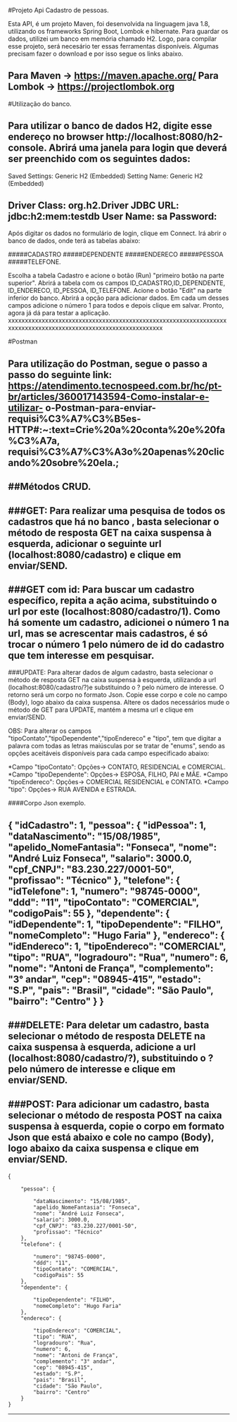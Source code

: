 #Projeto Api Cadastro de pessoas.

Esta API, é um projeto Maven, foi desenvolvida na linguagem java 1.8, utilizando os
frameworks Spring Boot, Lombok e hibernate.
Para guardar os dados, utilizei um banco em memória chamado H2.
Logo, para compilar esse projeto, será necesário ter essas ferramentas disponíveis. Algumas precisam fazer 
o download e por isso segue os links abaixo.

Para Maven -> https://maven.apache.org/
Para Lombok -> https://projectlombok.org 
---------------------------------------------------------------------------------------------------------------

#Utilização do banco.

Para utilizar o banco de dados H2, digite esse endereço no browser http://localhost:8080/h2-console.
Abrirá uma janela para login que deverá ser preenchido com os seguintes dados:
---------------------------------------------------------------------------------------------------------------	

Saved Settings:	    Generic H2 (Embedded)
Setting Name:       Generic H2 (Embedded)  

Driver Class:	    org.h2.Driver
JDBC URL:           jdbc:h2:mem:testdb
User Name:          sa
Password:	
---------------------------------------------------------------------------------------------------------------

Após digitar os dados no formulário de login, clique em Connect.
Irá abrir o banco de dados, onde terá as tabelas abaixo:

#####CADASTRO
#####DEPENDENTE
#####ENDERECO
#####PESSOA
#####TELEFONE.

Escolha a tabela Cadastro e acione o botão (Run) "primeiro botão na parte superior".
Abrirá a tabela com os campos ID_CADASTRO,ID_DEPENDENTE, ID_ENDERECO, ID_PESSOA, ID_TELEFONE.
Acione o botão "Edit" na parte inferior do banco.
Abrirá a opção para adicionar dados. 
Em cada um desses campos adicione o número 1 para todos e depois clique em salvar.
Pronto, agora já dá para testar a aplicação.
xxxxxxxxxxxxxxxxxxxxxxxxxxxxxxxxxxxxxxxxxxxxxxxxxxxxxxxxxxxxxxxxxxxxxxxxxxxxxxxxxxxxxxxxxxxxxxxxxxxxxxxxxxxxxxx	
				
#Postman

Para utilização do Postman, segue o passo a passo do seguinte link:
 https://atendimento.tecnospeed.com.br/hc/pt-br/articles/360017143594-Como-instalar-e-utilizar-
 o-Postman-para-enviar-requisi%C3%A7%C3%B5es-HTTP#:~:text=Crie%20a%20conta%20e%20fa%C3%A7a,
 requisi%C3%A7%C3%A3o%20apenas%20clicando%20sobre%20ela.;
---------------------------------------------------------------------------------------------------------------

##Métodos CRUD.
---------------------

###GET:
 Para realizar uma pesquisa de todos os cadastros que há no  banco , basta selecionar o método de resposta GET 
 na caixa suspensa  à esquerda, adicionar o seguinte url (localhost:8080/cadastro) e clique em enviar/SEND.
---------------------------------------------------------------------------------------------------------------

###GET com id:
Para buscar um cadastro específico, repita a ação acima, substituindo o url por este (localhost:8080/cadastro/1).
Como há somente um cadastro, adicionei o número 1 na url, mas se acrescentar mais cadastros, é só trocar o 
número 1 pelo número de id  do cadastro que tem interesse em  pesquisar.
---------------------------------------------------------------------------------------------------------------

###UPDATE:
 Para alterar dados de algum cadastro, basta selecionar o método de resposta GET na caixa suspensa
 à esquerda, utilizando a url (localhost:8080/cadastro/?)e substituindo o ? pelo número de interesse.
O retorno será um  corpo no formato Json. Copie esse corpo e cole no campo  (Body), logo abaixo 
da caixa suspensa.  Altere os dados necessários mude o método de GET para UPDATE, mantém a mesma url e clique
 em enviar/SEND. 

OBS:
Para alterar os campos "tipoContato","tipoDependente","tipoEndereco" e "tipo",
 tem que digitar a palavra com todas as letras maiúsculas por se tratar de "enums", 
sendo as opções aceitáveis disponíveis para cada campo especificado abaixo:

*Campo "tipoContato": Opções-> CONTATO, RESIDENCIAL e COMERCIAL.
*Campo "tipoDependente": Opções-> ESPOSA, FILHO, PAI e MÃE.
*Campo "tipoEndereco": Opções-> COMERCIAL RESIDENCIAL e CONTATO.
*Campo "tipo": Opções-> RUA AVENIDA e ESTRADA.

####Corpo Json exemplo.

 {
        "idCadastro": 1,
        "pessoa": {
            "idPessoa": 1,
            "dataNascimento": "15/08/1985",
            "apelido_NomeFantasia": "Fonseca",
            "nome": "André Luiz Fonseca",
            "salario": 3000.0,
            "cpf_CNPJ": "83.230.227/0001-50",
            "profissao": "Técnico"
        },
        "telefone": {
            "idTelefone": 1,
            "numero": "98745-0000",
            "ddd": "11",
            "tipoContato": "COMERCIAL",
            "codigoPais": 55
        },
        "dependente": {
            "idDependente": 1,
            "tipoDependente": "FILHO",
            "nomeCompleto": "Hugo Faria"
        },
        "endereco": {
            "idEndereco": 1,
            "tipoEndereco": "COMERCIAL",
            "tipo": "RUA",
            "logradouro": "Rua",
            "numero": 6,
            "nome": "Antoni de França",
            "complemento": "3° andar",
            "cep": "08945-415",
            "estado": "S.P",
            "pais": "Brasil",
            "cidade": "São Paulo",
            "bairro": "Centro"
        }
    }
---------------------------------------------------------------------------------------------------------------

###DELETE: 
Para deletar um cadastro, basta selecionar o método de resposta DELETE na caixa suspensa
 à esquerda,  adicione a url (localhost:8080/cadastro/?), substituindo o ? pelo número de interesse e
  clique em enviar/SEND. 
---------------------------------------------------------------------------------------------------------------

###POST: 
Para adicionar um cadastro, basta selecionar o método de resposta POST na caixa suspensa
 à esquerda,  copie o corpo em formato Json que está abaixo e cole no campo (Body), logo abaixo 
da caixa suspensa e clique em enviar/SEND.
---------------------------------------------------------------------------------------------------------------

 {
       
        "pessoa": {
            
            "dataNascimento": "15/08/1985",
            "apelido_NomeFantasia": "Fonseca",
            "nome": "André Luiz Fonseca",
            "salario": 3000.0,
            "cpf_CNPJ": "83.230.227/0001-50",
            "profissao": "Técnico"
        },
        "telefone": {
            
            "numero": "98745-0000",
            "ddd": "11",
            "tipoContato": "COMERCIAL",
            "codigoPais": 55
        },
        "dependente": {
            
            "tipoDependente": "FILHO",
            "nomeCompleto": "Hugo Faria"
        },
        "endereco": {
         
            "tipoEndereco": "COMERCIAL",
            "tipo": "RUA",
            "logradouro": "Rua",
            "numero": 6,
            "nome": "Antoni de França",
            "complemento": "3° andar",
            "cep": "08945-415",
            "estado": "S.P",
            "pais": "Brasil",
            "cidade": "São Paulo",
            "bairro": "Centro"
        }
    }
---------------------------------------------------------------------------------------------------------------

				